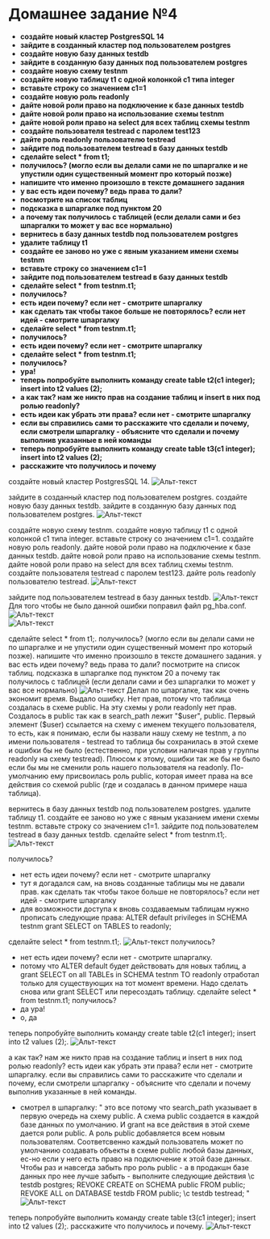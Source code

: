 
# Домашнее задание №4


*	**создайте новый кластер PostgresSQL 14**
*	**зайдите в созданный кластер под пользователем postgres**
*	**создайте новую базу данных testdb**
*	**зайдите в созданную базу данных под пользователем postgres**
*	**создайте новую схему testnm**
*	**создайте новую таблицу t1 с одной колонкой c1 типа integer**
*	**вставьте строку со значением c1=1**
*	**создайте новую роль readonly**
*	**дайте новой роли право на подключение к базе данных testdb**
*	**дайте новой роли право на использование схемы testnm**
*	**дайте новой роли право на select для всех таблиц схемы testnm**
*	**создайте пользователя testread с паролем test123**
*	**дайте роль readonly пользователю testread**
*	**зайдите под пользователем testread в базу данных testdb**
*	**сделайте select * from t1;**
*	**получилось? (могло если вы делали сами не по шпаргалке и не упустили один существенный момент про который позже)**
*	**напишите что именно произошло в тексте домашнего задания**
*	**у вас есть идеи почему? ведь права то дали?**
*	**посмотрите на список таблиц**
*	**подсказка в шпаргалке под пунктом 20**
*	**а почему так получилось с таблицей (если делали сами и без шпаргалки то может у вас все нормально)**
*	**вернитесь в базу данных testdb под пользователем postgres**
*	**удалите таблицу t1**
*	**создайте ее заново но уже с явным указанием имени схемы testnm**
*	**вставьте строку со значением c1=1**
*	**зайдите под пользователем testread в базу данных testdb**
*	**сделайте select * from testnm.t1;**
*	**получилось?**
*	**есть идеи почему? если нет - смотрите шпаргалку**
*	**как сделать так чтобы такое больше не повторялось? если нет идей - смотрите шпаргалку**
*	**сделайте select * from testnm.t1;**
*	**получилось?**
*	**есть идеи почему? если нет - смотрите шпаргалку**
*	**сделайте select * from testnm.t1;**
*	**получилось?**
*	**ура!**
*	**теперь попробуйте выполнить команду create table t2(c1 integer); insert into t2 values (2);**
*	**а как так? нам же никто прав на создание таблиц и insert в них под ролью readonly?**
*	**есть идеи как убрать эти права? если нет - смотрите шпаргалку**
*	**если вы справились сами то расскажите что сделали и почему, если смотрели шпаргалку - объясните что сделали и почему выполнив указанные в ней команды**
*	**теперь попробуйте выполнить команду create table t3(c1 integer); insert into t2 values (2);**
*	**расскажите что получилось и почему**

создайте новый кластер PostgresSQL 14.
![Альт-текст](Images/HW4/01.png)

зайдите в созданный кластер под пользователем postgres.
создайте новую базу данных testdb.
зайдите в созданную базу данных под пользователем postgres.
![Альт-текст](Images/HW4/02.png)

создайте новую схему testnm.
создайте новую таблицу t1 с одной колонкой c1 типа integer.
вставьте строку со значением c1=1.
создайте новую роль readonly.
дайте новой роли право на подключение к базе данных testdb.
дайте новой роли право на использование схемы testnm.
дайте новой роли право на select для всех таблиц схемы testnm.
создайте пользователя testread с паролем test123.
дайте роль readonly пользователю testread.
![Альт-текст](Images/HW4/03.png)

зайдите под пользователем testread в базу данных testdb.
![Альт-текст](Images/HW4/04.png)
Для того чтобы не было данной ошибки поправил файл pg_hba.conf.
![Альт-текст](Images/HW4/05.png)  
![Альт-текст](Images/HW4/06.png)

сделайте select * from t1;.
получилось? (могло если вы делали сами не по шпаргалке и не упустили один существенный момент про который позже).
напишите что именно произошло в тексте домашнего задания.
у вас есть идеи почему? ведь права то дали?
посмотрите на список таблиц.
подсказка в шпаргалке под пунктом 20
а почему так получилось с таблицей (если делали сами и без шпаргалки то может у вас все нормально)
![Альт-текст](Images/HW3/07.png)
Делал по шпаргалке, так как очень экономит время. Выдало ошибку. Нет прав, потому что таблица создалась в схеме public. На эту схемы у роли readonly нет прав.
Создалось в public так как в search_path лежит "$user", public. Первый элемент ($user) ссылается на схему с именем текущего пользователя, то есть, как я понимаю, если бы назвали нашу схему не testnm, а по имени пользователя - testread то таблица бы сохранилась в этой схеме и ошибки бы не было (естественно, при условии наличая прав у группы readonly на схему testread). Плюсом к этому, ошибки так же бы не было если бы мы не сменили роль нашего пользователя на readonly. По-умолчанию ему присвоилась роль public, которая имеет права на все действия со схемой public (где и создалась в данном примере наша таблица).


вернитесь в базу данных testdb под пользователем postgres.
удалите таблицу t1.
создайте ее заново но уже с явным указанием имени схемы testnm.
вставьте строку со значением c1=1.
зайдите под пользователем testread в базу данных testdb.
сделайте select * from testnm.t1;.
![Альт-текст](Images/HW4/08.png)

получилось?
- нет
есть идеи почему? если нет - смотрите шпаргалку
- тут я догадался сам, на вновь созданные таблицы мы не давали прав.
как сделать так чтобы такое больше не повторялось? если нет идей - смотрите шпаргалку
- для возможности доступа к вновь создаваемым таблицам нужно прописать следующие права:
ALTER default privileges in SCHEMA testnm grant SELECT on TABLES to readonly; 


сделайте select * from testnm.t1;.
![Альт-текст](Images/HW4/09.png)
получилось?
- нет
есть идеи почему? если нет - смотрите шпаргалку.
- потому что ALTER default будет действовать для новых таблиц, а grant SELECT on all TABLEs in SCHEMA testnm TO readonly отработал только для существующих на тот момент времени. Надо сделать снова или grant SELECT или пересоздать таблицу.
сделайте select * from testnm.t1;
получилось?
- да
ура!
- о, да


теперь попробуйте выполнить команду create table t2(c1 integer); insert into t2 values (2);.
![Альт-текст](Images/HW4/10.png)

а как так? нам же никто прав на создание таблиц и insert в них под ролью readonly?
есть идеи как убрать эти права? если нет - смотрите шпаргалку.
если вы справились сами то расскажите что сделали и почему, если смотрели шпаргалку - объясните что сделали и почему выполнив указанные в ней команды.
- смотрел в шпаргалку:
"
это все потому что search_path указывает в первую очередь на схему public. 
А схема public создается в каждой базе данных по умолчанию. 
И grant на все действия в этой схеме дается роли public. 
А роль public добавляется всем новым пользователям. 
Соответсвенно каждый пользователь может по умолчанию создавать объекты в схеме public любой базы данных, 
ес-но если у него есть право на подключение к этой базе данных. 
Чтобы раз и навсегда забыть про роль public - а в продакшн базе данных про нее лучше забыть - выполните следующие действия 
\c testdb postgres; 
REVOKE CREATE on SCHEMA public FROM public; 
REVOKE ALL on DATABASE testdb FROM public; 
\c testdb testread; 
"
![Альт-текст](Images/HW4/11.png)


теперь попробуйте выполнить команду create table t3(c1 integer); insert into t2 values (2);.
расскажите что получилось и почему.
![Альт-текст](Images/HW4/12.png)

